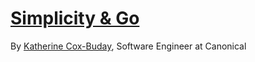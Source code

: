 # [Simplicity & Go](http://www.gophercon.com/talks/simplicity-and-go/)

By [Katherine Cox-Buday](https://github.com/kat-co), Software Engineer at Canonical
